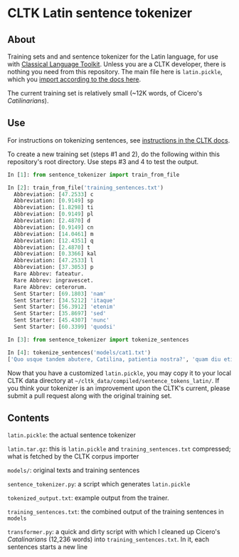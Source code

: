 CLTK Latin sentence tokenizer
=============================

About
-----

Training sets and and sentence tokenizer for the Latin language, for use with [Classical Language Toolkit](https://github.com/kylepjohnson/cltk). Unless you are a CLTK developer, there is nothing you need from this repository. The main file here is `latin.pickle`, which you [import according to the docs here](http://docs.cltk.org/en/latest/import_corpora.html#cltk-sentence-tokenizer-latin).

The current training set is relatively small (~12K words, of Cicero's *Catilinarians*).

Use
---

For instructions on tokenizing sentences, see [instructions in the CLTK docs](http://docs.cltk.org/en/latest/classical_latin.html#sentence-tokenization).

To create a new training set (steps #1 and 2), do the following within this repository's root directory. Use steps #3 and 4 to test the output.

```python
In [1]: from sentence_tokenizer import train_from_file

In [2]: train_from_file('training_sentences.txt')
  Abbreviation: [47.2533] c
  Abbreviation: [0.9149] sp
  Abbreviation: [1.8298] ti
  Abbreviation: [0.9149] pl
  Abbreviation: [2.4870] d
  Abbreviation: [0.9149] cn
  Abbreviation: [14.0461] m
  Abbreviation: [12.4351] q
  Abbreviation: [2.4870] t
  Abbreviation: [0.3366] kal
  Abbreviation: [47.2533] l
  Abbreviation: [37.3053] p
  Rare Abbrev: fateatur.
  Rare Abbrev: ingravescet.
  Rare Abbrev: ceterorum.
  Sent Starter: [69.1803] 'nam'
  Sent Starter: [34.5212] 'itaque'
  Sent Starter: [56.3912] 'etenim'
  Sent Starter: [35.8697] 'sed'
  Sent Starter: [45.4307] 'nunc'
  Sent Starter: [60.3399] 'quodsi'

In [3]: from sentence_tokenizer import tokenize_sentences

In [4]: tokenize_sentences('models/cat1.txt')
['Quo usque tandem abutere, Catilina, patientia nostra?', 'quam diu etiam furor iste tuus nos eludet?', 'quem ad finem sese effrenata iactabit audacia?', 'Nihilne te nocturnum praesidium Palati, nihil urbis vigiliae, nihil timor populi, nihil concursus bonorum omnium, nihil hic munitissimus habendi senatus locus, nihil horum ora voltusque moverunt?', 'Patere tua consilia non sentis, constrictam iam horum omnium scientia teneri coniurationem tuam non vides?', 'Quid proxima, quid superiore nocte egeris, ubi fueris, quos convocaveris, quid consilii ceperis, quem nostrum ignorare arbitraris?', 'O tempora, o mores! Senatus haec intellegit.', 'Consul videt; hic tamen vivit.', 'Vivit?',]
```

Now that you have a customized `latin.pickle`, you may copy it to your local CLTK data directory at `~/cltk_data/compiled/sentence_tokens_latin/`. If you think your tokenizer is an improvement upon the CLTK's current, please submit a pull request along with the original training set.


Contents
--------

`latin.pickle`: the actual sentence tokenizer

`latin.tar.gz`: this is `latin.pickle` and `training_sentences.txt` compressed; what is fetched by the CLTK corpus importer

`models/`: original texts and training sentences

`sentence_tokenizer.py`: a script which generates `latin.pickle`

`tokenized_output.txt`: example output from the trainer.

`training_sentences.txt`: the combined output of the training sentences in `models`

`transformer.py`: a quick and dirty script with which I cleaned up Cicero's *Catalinarians* (12,236 words) into `training_sentences.txt`. In it, each sentences starts a new line


